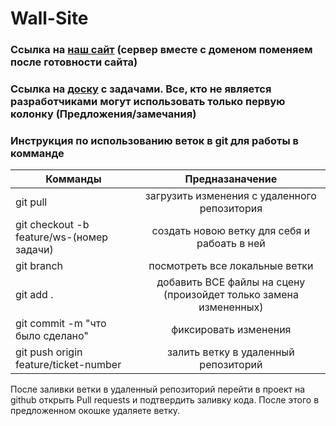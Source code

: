 # Wall-Site

### Ссылка на [наш сайт](https://artemdyrdin.github.io/Wall-Site/) (сервер вместе с доменом поменяем после готовности сайта)
### Ссылка на [доску](https://trello.com/invite/b/SPIy8bLS/ATTIf3bbec683a757385f9f3faf95189ee8f658F6EA7/стенка-сайт) с задачами. Все, кто не является разработчиками могут использовать только первую колонку (Предложения/замечания)

### Инструкция по использованию веток в git для работы в комманде
| Комманды                                       | Предназаначение                                                  |
| -----------------------------------------------|:----------------------------------------------------------------:|
| git pull                                       | загрузить изменения с удаленного репозитория                     |
| git checkout -b feature/ws-(номер задачи)      | создать новою ветку для себя и рабоать в ней                     |
| git branch                                     | посмотреть все локальные ветки                                   |
| git add .                                      | добавить ВСЕ файлы на сцену (произойдет только замена измененных)|
| git commit -m "что было сделано"               | фиксировать изменения                                            |
| git push origin feature/ticket-number          | залить ветку в удаленный репозиторий                             |
После заливки ветки в удаленный репозиторий перейти в проект на github открыть Pull requests и подтвердить заливку кода. После этого в предложенном окошке удаляете ветку.

